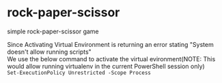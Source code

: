 # rock-paper-scissor
simple rock-paper-scissor game

Since Activating Virtual Environment is returning an error stating "System doesn't allow running scripts"<br>
We use the below command to activate the virtual evironment(NOTE: This would allow running virtualenv in the current PowerShell session only)<br>
`Set-ExecutionPolicy Unrestricted -Scope Process`
